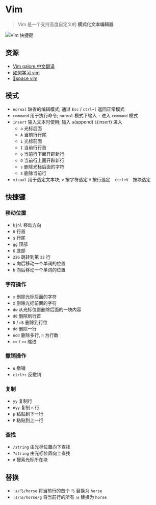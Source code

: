 # Vim
> Vim 是一个支持高度自定义的 **模式化文本编辑器**

![Vim 快捷键](http://www.runoob.com/wp-content/uploads/2015/10/vi-vim-cheat-sheet-sch1.gif)

## 资源
- [Vim galore 中文翻译](https://github.com/wsdjeg/vim-galore-zh_cn)
- [如何学习 vim](https://zhuanlan.zhihu.com/p/34936917)
- [:hammer:space vim](https://spacevim.org/cn/)

## 模式
- `normal` 缺省的编辑模式; 通过 `Esc` / `ctrl+[` 返回正常模式
- `command` 用于执行命令; `normal` 模式下输入 `:` 进入 `command` 模式
- `insert` 输入文本时使用; 输入 `a`(append) `i`(insert) 进入
    - `a` 光标后面
    - `A` 当前行行尾
    - `i` 光标前面
    - `I` 当前行行首
    - `o` 当前行下面开辟新行
    - `O` 当前行上面开辟新行
    - `s` 删除光标后面的字符
    - `S` 删除当前行
- `visual` 用于选定文本块; `v` 按字符选定 `V` 按行选定　`ctrl+V`　按块选定

## 快捷键
### 移动位置
- `kjhl` 移动方向
- `0` 行首
- `$` 行尾
- `gg` 顶部
- `G` 底部
- `22G` 跳转到第 `22` 行
- `w` 向后移动一个单词的位置
- `b` 向后移动一个单词的位置

### 字符操作
- `x` 删除光标后面的字符
- `X` 删除光标前面的字符
- `dw` 从光标位置删除后面的一块内容
- `d0` 删除到行首
- `D` / `d$` 删除到行位
- `dd` 删除一行
- `ndd` 删除多行, `n` 为行数
- `>>` / `<<` 缩进

### 撤销操作
- `u` 撤销
- `ctrl+r` 反撤销

### 复制
- `yy` 复制行
- `nyy` 复制 `n` 行
- `p` 粘贴到下一行
- `P` 粘贴到上一行

### 查找
- `/string` 由光标位置向下查找
- `?string` 由光标位置向上查找
- `#` 搜索光标所在块

## 替换
- `:s/马/horse` 将当前行的首个 `马` 替换为 `horse`
- `:s/马/horse/g` 将当前行的所有 `马` 替换为 `horse`

